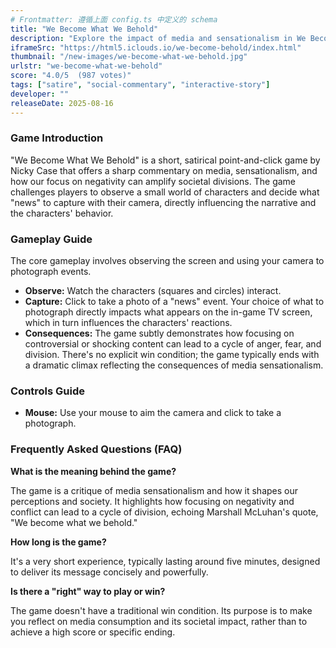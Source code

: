 ```yaml
---
# Frontmatter: 遵循上面 config.ts 中定义的 schema
title: "We Become What We Behold"
description: "Explore the impact of media and sensationalism in We Become What We Behold, a thought-provoking satirical game. Capture news events with your camera, observe how your choices shape society, and witness the consequences of focusing on negativity in this unique interactive experience."
iframeSrc: "https://html5.iclouds.io/we-become-behold/index.html"
thumbnail: "/new-images/we-become-what-we-behold.jpg"
urlstr: "we-become-what-we-behold"
score: "4.0/5  (987 votes)"
tags: ["satire", "social-commentary", "interactive-story"]
developer: ""
releaseDate: 2025-08-16
---
```


### Game Introduction

"We Become What We Behold" is a short, satirical point-and-click game by Nicky Case that offers a sharp commentary on media, sensationalism, and how our focus on negativity can amplify societal divisions. The game challenges players to observe a small world of characters and decide what "news" to capture with their camera, directly influencing the narrative and the characters' behavior.

### Gameplay Guide

The core gameplay involves observing the screen and using your camera to photograph events.
- **Observe:** Watch the characters (squares and circles) interact.
- **Capture:** Click to take a photo of a "news" event. Your choice of what to photograph directly impacts what appears on the in-game TV screen, which in turn influences the characters' reactions.
- **Consequences:** The game subtly demonstrates how focusing on controversial or shocking content can lead to a cycle of anger, fear, and division. There's no explicit win condition; the game typically ends with a dramatic climax reflecting the consequences of media sensationalism.

### Controls Guide

- **Mouse:** Use your mouse to aim the camera and click to take a photograph.

### Frequently Asked Questions (FAQ)

**What is the meaning behind the game?**

The game is a critique of media sensationalism and how it shapes our perceptions and society. It highlights how focusing on negativity and conflict can lead to a cycle of division, echoing Marshall McLuhan's quote, "We become what we behold."

**How long is the game?**

It's a very short experience, typically lasting around five minutes, designed to deliver its message concisely and powerfully.

**Is there a "right" way to play or win?**

The game doesn't have a traditional win condition. Its purpose is to make you reflect on media consumption and its societal impact, rather than to achieve a high score or specific ending.

